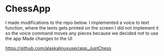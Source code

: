 # ChessApp
 I made modifications to the repo below.
 I implemented a voice to text function, where the texts gets printed on the screen
 I did not implement it so the voice command moves any pieces because we decided not to use the app
 Made changes to the UI

 https://github.com/alaskalinuxuser/app_JustChess 
